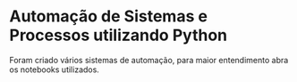 # Automação de Sistemas e Processos utilizando Python
Foram criado vários sistemas de automação, para maior entendimento
abra os notebooks utilizados.
